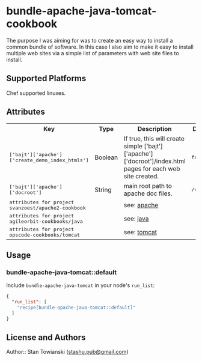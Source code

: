 # bundle-apache-java-tomcat-cookbook

The purpose I was aiming for was to create an easy way to install a common bundle of software. In this case I also aim to make it easy to install multiple web sites via a simple list of parameters with web site files to install.

## Supported Platforms

Chef supported linuxes.

## Attributes

<table>
  <tr>
    <th>Key</th>
    <th>Type</th>
    <th>Description</th>
    <th>Default</th>
  </tr>
  <tr>
    <td><tt>['bajt']['apache']['create_demo_index_htmls']</tt></td>
    <td>Boolean</td>
    <td>If true, this will create simple ['bajt']['apache']['docroot']/index.html pages for each web site created.</td>
    <td><tt>false</tt></td>
  </tr>
  <tr>
    <td><tt>['bajt']['apache']['docroot']</tt></td>
    <td>String</td>
    <td>main root path to apache doc files.</td>
    <td><tt>/var/www</tt></td>
  </tr>
  <tr>
    <td><tt>attributes for project svanzoest/apache2-cookbook</tt></td>
    <td>&nbsp;</td>
    <td>see: <a href="cookbook">apache</a></td>
    <td><tt></tt></td>
  </tr>
  <tr>
    <td><tt>attributes for project agileorbit-cookbooks/java</tt></td>
    <td>&nbsp;</td>
    <td>see: <a href="https://github.com/agileorbit-cookbooks/java">java</a></td>
    <td><tt></tt></td>
  </tr>
  <tr>
    <td><tt>attributes for project opscode-cookbooks/tomcat</tt></td>
    <td>&nbsp;</td>
    <td>see: <a href="https://github.com/opscode-cookbooks/tomcat">tomcat</a></td>
    <td><tt></tt></td>
  </tr>
</table>

## Usage

### bundle-apache-java-tomcat::default

Include `bundle-apache-java-tomcat` in your node's `run_list`:

```json
{
  "run_list": [
    "recipe[bundle-apache-java-tomcat::default]"
  ]
}
```

## License and Authors

Author:: Stan Towianski (<stashu.pub@gmail.com>)
